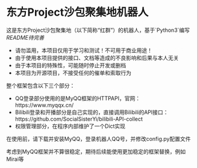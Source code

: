 # 东方Project沙包聚集地机器人
<p>这是东方Project沙包聚集地（以下简称“红群”）的机器人，基于`Python3`编写<br/>
  <i>README待完善</i></p>
<ul>
<li>请勿滥用，本项目仅用于学习和测试！不可用于商业用途！</li>
<li>由于使用本项目提供的接口、文档等造成的不良影响和后果与本人无关</li>
<li>由于本项目的特殊性，可能随时停止开发或删档</li>
<li>本项目为开源项目，不接受任何的催单和索取行为</li>
</ul>
<p>
整个框架包含以下三个部分：
</p>
<ul>
<li>QQ登录部分使用的是MyQQ框架的HTTPAPI，官网：
https://www.myqqx.cn/</li>
<li>Bilibili登录和开播部分是自己实现的，直接调用Bilibili的API接口：
https://github.com/SocialSisterYi/bilibili-API-collect</li>
<li>权限管理部分，在程序内部维护了一个Dict实现</li>
</ul>

<p>在使用前，请下载并安装MyQQ，登录机器人QQ号，并修改config.py配置文件</p>
<p>考虑到MyQQ框架并不算很稳定，期待后续能使用更加稳定的框架替换，例如Mirai等</p>
